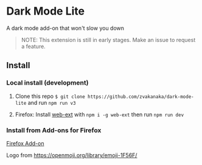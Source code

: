 # Dark Mode Lite
A dark mode add-on that won't slow you down

> NOTE: This extension is still in early stages. Make an issue to request a feature.

## Install
### Local install (development)
1) Clone this repo `$ git clone https://github.com/zvakanaka/dark-mode-lite` and run `npm run v3`
<!-- 2) A. Chrome: chrome://extensions -> Developer Mode (switch on) -> “Load unpacked” (choose repo folder) -->
2) Firefox: Install [web-ext](https://extensionworkshop.com/documentation/develop/getting-started-with-web-ext/) with `npm i -g web-ext` then run `npm run dev`

### Install from Add-ons for Firefox
<!-- [Chrome Web Store]() -->
[Firefox Add-on](https://addons.mozilla.org/firefox/addon/dark-mode-lite/)

Logo from https://openmoji.org/library/emoji-1F56F/
